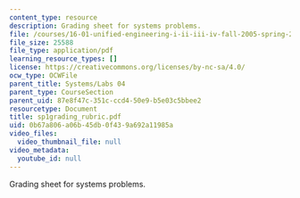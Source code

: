 ```yaml
---
content_type: resource
description: Grading sheet for systems problems.
file: /courses/16-01-unified-engineering-i-ii-iii-iv-fall-2005-spring-2006/0b67a806a06b45db0f439a692a11985a_sp1grading_rubric.pdf
file_size: 25588
file_type: application/pdf
learning_resource_types: []
license: https://creativecommons.org/licenses/by-nc-sa/4.0/
ocw_type: OCWFile
parent_title: Systems/Labs 04
parent_type: CourseSection
parent_uid: 87e8f47c-351c-ccd4-50e9-b5e03c5bbee2
resourcetype: Document
title: sp1grading_rubric.pdf
uid: 0b67a806-a06b-45db-0f43-9a692a11985a
video_files:
  video_thumbnail_file: null
video_metadata:
  youtube_id: null
---
```

Grading sheet for systems problems.